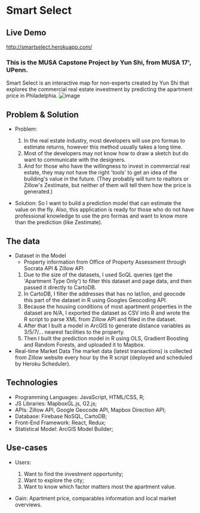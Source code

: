 # Smart Select
## Live Demo
http://smartselect.herokuapp.com/

### This is the MUSA Capstone Project by Yun Shi, from MUSA 17', UPenn.
Smart Select is an interactive map for non-experts created by Yun Shi that explores the commercial real estate investment by predicting the apartment price in Philadelphia.
![image](./poster.jpg)

## Problem & Solution
- Problem:
  1) In the real estate industry, most developers will use pro formas to estimate returns, however this method usually takes a long time.
  2) Most of the developers may not know how to draw a sketch but do want to communicate with the designers.
  3) And for those who have the willingness to invest in commercial real estate, they may not have the right 'tools' to get an idea of the building's value in the future. (They probably will turn to realtors or Zillow's Zestimate, but neither of them will tell them how the price is generated.)

- Solution:
  So I want to build a prediction model that can estimate the value on the fly. Also, this application is ready for those who do not have professional knowledge to use the pro formas and want to know more than the prediction (like Zestimate).

## The data
- Dataset in the Model
  - Property information from Office of Property Assessment through Socrata API & Zillow API
  1) Due to the size of the datasets, I used SoQL queries (get the 'Apartment Type Only') to filter this dataset and page data, and then passed it directly to CartoDB.
  2) In CartoDB, I filter the addresses that has no lat/lon, and geocode this part of the dataset in R using Googles Geocoding API.
  3) Because the housing conditions of most apartment properties in the dataset are N/A, I exported the dataset as CSV into R and wrote the R script to parse XML from Zillow API and filled in the dataset.
  4) After that I built a model in ArcGIS to generate distance variables as 3/5/7/... nearest facilities to the property.
  5) Then I built the prediction model in R using OLS, Gradient Boosting and Random Forests, and uploaded it to Mapbox.
- Real-time Market Data
  The market data (latest transactions) is collected from Zillow website every hour by the R script (deployed and scheduled by Heroku Scheduler).


## Technologies
- Programming Languages:
  JavaScript, HTML/CSS, R;
- JS Libraries:
  MapboxGL.js, G2.js;
- APIs:
  Zillow API, Google Geocode API, Mapbox Direction API;
- Database:
  Firebase NoSQL, CartoDB;
- Front-End Framework:
  React, Redux;
- Statistical Model: 
  ArcGIS Model Builder;

## Use-cases
- Users:
  1) Want to find the investment opportunity;
  2) Want to explore the city;
  3) Want to know which factor matters most the apartment value.

- Gain:
  Apartment price, comparables information and local market overviews.
